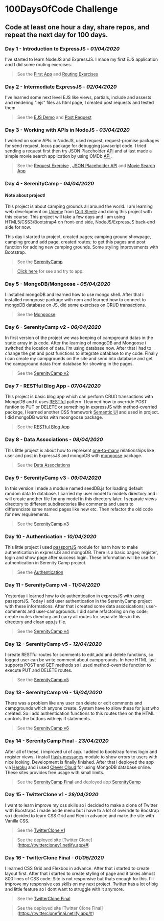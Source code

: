 # 100DaysOfCode Challenge
## Code at least one hour a day, share repos, and repeat the next day for 100 days.

### Day 1 - Introduction to ExpressJS - *01/04/2020*
I've started to learn NodeJS and ExpressJS. I made my first EJS application and I did some routing exercises.
  
  > See the [First App](https://github.com/kaanakdeniz/100DaysOfCode/tree/master/Day%201-10/Day1%20-%20IntroToExpress/FirstExpressApp) and 
  [Routing Exercises](https://github.com/kaanakdeniz/100DaysOfCode/tree/master/Day%201-10/Day1%20-%20IntroToExpress/Routing%20Exercies)
  
### Day 2 - Intermediate ExpressJS - *02/04/2020*
I've learned some next level EJS like views, partials, include and assests and rendering ".ejs" files as html page, I created post requests and tested them.
   
  > See the [EJS Demo](https://github.com/kaanakdeniz/100DaysOfCode/tree/master/Day%201-10/Day2%20-%20Intermediate%20Express/EJSDemo) and 
  [Post Request](https://github.com/kaanakdeniz/100DaysOfCode/tree/master/Day%201-10/Day2%20-%20Intermediate%20Express/PostRequest)
    
### Day 3 - Working with APIs in NodeJS - *03/04/2020*
I worked on some APIs in NodeJS, used request, request-promise packages for send request, locus package for debugging javascript code. I tried sending a request first then try JSON Placeholder [API](https://jsonplaceholder.typicode.com/) and at last made a simple movie search application by using OMDb [API](http://www.omdbapi.com/).
   
  > See the [Request Exercise](https://github.com/kaanakdeniz/100DaysOfCode/tree/master/Day%201-10/Day3%20-%20Working%20with%20APIs/First%20Exercise) , [JSON Placeholder API](https://github.com/kaanakdeniz/100DaysOfCode/tree/master/Day%201-10/Day3%20-%20Working%20with%20APIs/JSON%20Placeholder%20API) and [Movie Search App](https://github.com/kaanakdeniz/100DaysOfCode/tree/master/Day%201-10/Day3%20-%20Working%20with%20APIs/Movie%20Search%20App)  

### Day 4 - SerenityCamp - *04/04/2020*

#### Note about project!
This project is about camping grounds all around the world. I am learning web development on [Udemy](https://www.udemy.com/course/the-web-developer-bootcamp/) from [Colt Steele](https://github.com/Colt) and doing this project with this course. This project will take a few days and i am using HTML5/CSS3/Bootstrap4 on front-end side, NodeJS/ExpressJS back-end side for now. 

This day i started to project, created pages; camping ground showpage, camping ground add page, created routes; to get this pages and post function for adding new camping grounds. Some styling improvements with Bootstrap.
    
 > See the [SerenityCamp](https://github.com/kaanakdeniz/100DaysOfCode/tree/master/Day%201-10/Day4%20-%20SerenityCamp)
 
 > [Click here](https://serenitycamp.herokuapp.com/) for see and try to app.

### Day 5 - MongoDB/Mongoose - *05/04/2020*
I installed mongoDB and learned how to use mongo shell. After that i installed mongoose package with npm and learned how to connect to mongoDB database on JS, did some exercises on CRUD transactions.

> See the [Mongoose](https://github.com/kaanakdeniz/100DaysOfCode/tree/master/Day%201-10/Day5%20-%20Mongoose)

### Day 6 - SerenityCamp v2 - *06/04/2020*
In first version of the project we was keeping of campground datas in the static array in js code. After the learning of mongoDB and Mongoose i switched the location of data. I'm using database now. After that i had to change the get and post functions to integrate database to my code. Finally i can create my campgrounds on the site and send into database and get the campground datas from database for showing in the pages.

> See the [SerenityCamp v2](https://github.com/kaanakdeniz/100DaysOfCode/tree/master/Day%201-10/Day6%20-%20SerenityCamp%20v2)

### Day 7 - RESTful Blog App - *07/04/2020*
This project is basic blog app which can perform CRUD transactions with MongoDB and it uses [RESTful](https://restfulapi.net/) pattern. I learned how to override POST funtion to PUT or DELETE or something in expressJS with method-overried package, I learned another CSS framework [Semantic UI](https://semantic-ui.com/) and used in project. I did mongoDB works with moongoose package.

> See the [RESTful Blog App](https://github.com/kaanakdeniz/100DaysOfCode/tree/master/Day%201-10/Day7%20-%20RESTful%20Blog%20App)

### Day 8 - Data Associations - *08/04/2020*
This little project is about how to represent [one-to-many](https://en.wikipedia.org/wiki/One-to-many_(data_model)) relationships like user and post in ExpressJS and mongoDB with [mongoose](https://mongoosejs.com/) package. 

> See the [Data Associations](https://github.com/kaanakdeniz/100DaysOfCode/tree/master/Day%201-10/Day8%20-%20Data%20Associations)

### Day 9 - SerenityCamp v3 - *09/04/2020*
In this version I made a module named seedDB.js for loading default random data to database. I carried my user model to models directory and i will create another file for any model in this directory later. I separate views directory to different subdirectories like comments and users to differenciate same named pages like new etc. Then refactor the old code for new requirements.

> See the [SerenityCamp v3](https://github.com/kaanakdeniz/100DaysOfCode/tree/master/Day%201-10/Day9%20-%20SerenityCamp%20v3)

### Day 10 - Authentication - *10/04/2020*
This little project i used [passportJS](http://www.passportjs.org/) module for learn how to make authentication in expressJS and mongoDB. There is a basic pages; register, login and show page after success login. These information will be use for authentication in Serenity Camp project.

> See the [Authentication](https://github.com/kaanakdeniz/100DaysOfCode/tree/master/Day%201-10/Day10%20-Authentication)

### Day 11 - SerenityCamp v4 - *11/04/2020*
Yesterday i learned how to do authentication in expressJS with using passportJS. Today i add user authentication in the SerenityCamp project with these informations. After that i created some data assosications; user-comments and user-campgrounds. I did some refactoring on my code; create routes directory and carry all routes for separate files in this directory and clean app.js file.

> See the [SerenityCamp v4](https://github.com/kaanakdeniz/100DaysOfCode/tree/master/Day%2011-20/Day11%20-%20SerenityCamp%20v4)

### Day 12 - SerenityCamp v5 - *12/04/2020*
I create RESTful routes for comments to edit,add and delete functions, so logged user can be write comment about campgrounds. In here HTML just supports POST and GET methods so i used method-override function to execute PUT and DELETE routes.

> See the [SerenityCamp v5](https://github.com/kaanakdeniz/100DaysOfCode/tree/master/Day%2011-20/Day12%20-%20SerenityCamp%20v5)

### Day 13 - SerenityCamp v6 - *13/04/2020*
There was a problem like any user can delete or edit comments and campgrounds which anyone create. System have to allow these for just who created. So i add authentication functions to this routes then on the HTML controls the buttons with ejs if statements.

> See the [SerenityCamp v6](https://github.com/kaanakdeniz/100DaysOfCode/tree/master/Day%2011-20/Day13%20-%20SerenityCamp%20v6)

### Day 14 - SerenityCamp Final - *23/04/2020*
After all of these, i improved ui of app. I added to bootstrap forms login and register views, i install [flash-messages](https://www.npmjs.com/package/flash-messages) module to show errors to users with nice looking. Development is finally finished. After that i deployed the app via [Heroku](https://www.heroku.com/) and i used [Clever Cloud](https://www.clever-cloud.com/) for using MongoDB database online. These sites provides free usage with small limits.

> See the [SerenityCamp Final](https://github.com/kaanakdeniz/100DaysOfCode/tree/master/Day%2011-20/Day14%20-%20SerenityCamp%20Final)
and deployed app [SerenityCamp](https://serenitycamp.herokuapp.com/)

### Day 15 - TwitterClone v1 - *28/04/2020*
I want to learn improve my css skills so i decided to make a clone of Twitter with Boostrap4 i made aside menu but i have to a lot of override to Boostrap so i decided to learn CSS Grid and Flex in advance and make the site with Vanilla CSS.

> See the [TwitterClone v1](https://github.com/kaanakdeniz/100DaysOfCode/tree/master/Day%2011-20/Day15%20-%20TwitterClone%20v1)

> See the deployed site [Twitter Clone] (https://twitterclonev1.netlify.app/#)

### Day 16 - TwitterClone Final - *01/05/2020*
I learned CSS Grid and Flexbox in advance. After that i started to create layout first. After that i started to create styling of page and it takes almost 800 lines of CSS code. Site is not responsive but thats enough for this. I'll improve my responsive css skills on my next project. Twitter has a lot of big and little feature so I dont want to struggle with it anymore.

> See the [TwitterClone Final](https://github.com/kaanakdeniz/100DaysOfCode/tree/master/Day%2011-20/Day16%20-%20TwitterClone%20Final)

> See the deployed site [Twitter Clone Final] (https://twitterclonefinal.netlify.app/#)
